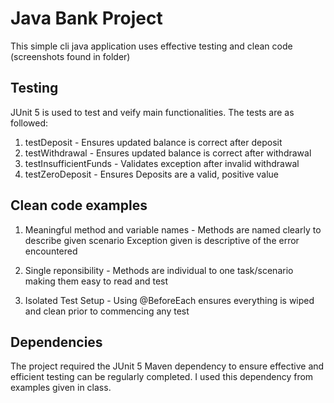 # Java Bank Project

This simple cli java application uses effective testing and clean code (screenshots found in folder)

## Testing

JUnit 5 is used to test and veify main functionalities. The tests are as followed:

1. testDeposit - Ensures updated balance is correct after deposit
2. testWithdrawal - Ensures updated balance is correct after withdrawal
3. testInsufficientFunds - Validates exception after invalid withdrawal
4. testZeroDeposit - Ensures Deposits are a valid, positive value

## Clean code examples

1. Meaningful method and variable names - Methods are named clearly to describe given scenario
   Exception given is descriptive of the error encountered

2. Single reponsibility - Methods are individual to one task/scenario making them easy to read and test

3. Isolated Test Setup - Using @BeforeEach ensures everything is wiped and clean prior to commencing any test

## Dependencies

The project required the JUnit 5 Maven dependency to ensure effective and efficient testing can be regularly completed.
I used this dependency from examples given in class.

   
